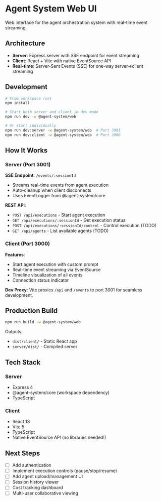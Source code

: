 # Agent System Web UI

Web interface for the agent orchestration system with real-time event streaming.

## Architecture

- **Server**: Express server with SSE endpoint for event streaming
- **Client**: React + Vite with native EventSource API
- **Real-time**: Server-Sent Events (SSE) for one-way server→client streaming

## Development

```bash
# From workspace root
npm install

# Start both server and client in dev mode
npm run dev -w @agent-system/web

# Or start individually
npm run dev:server -w @agent-system/web  # Port 3001
npm run dev:client -w @agent-system/web  # Port 3000
```

## How It Works

### Server (Port 3001)

**SSE Endpoint**: `/events/:sessionId`
- Streams real-time events from agent execution
- Auto-cleanup when client disconnects
- Uses EventLogger from @agent-system/core

**REST API**:
- `POST /api/executions` - Start agent execution
- `GET /api/executions/:sessionId` - Get execution status
- `POST /api/executions/:sessionId/control` - Control execution (TODO)
- `GET /api/agents` - List available agents (TODO)

### Client (Port 3000)

**Features**:
- Start agent execution with custom prompt
- Real-time event streaming via EventSource
- Timeline visualization of all events
- Connection status indicator

**Dev Proxy**:
Vite proxies `/api` and `/events` to port 3001 for seamless development.

## Production Build

```bash
npm run build -w @agent-system/web
```

Outputs:
- `dist/client/` - Static React app
- `server/dist/` - Compiled server

## Tech Stack

### Server
- Express 4
- @agent-system/core (workspace dependency)
- TypeScript

### Client
- React 18
- Vite 5
- TypeScript
- Native EventSource API (no libraries needed!)

## Next Steps

- [ ] Add authentication
- [ ] Implement execution controls (pause/stop/resume)
- [ ] Add agent upload/management UI
- [ ] Session history viewer
- [ ] Cost tracking dashboard
- [ ] Multi-user collaborative viewing
